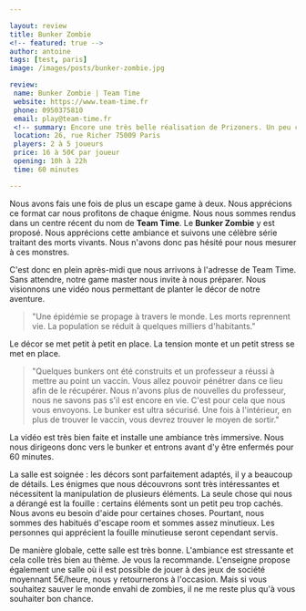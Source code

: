 ```yaml
---

layout: review
title: Bunker Zombie
<!-- featured: true -->
author: antoine
tags: [test, paris]
image: /images/posts/bunker-zombie.jpg

review: 
 name: Bunker Zombie | Team Time
 website: https://www.team-time.fr
 phone: 0950375810
 email: play@team-time.fr
 <!-- summary: Encore une très belle réalisation de Prizoners. Un peu compliquée, mais qui vaut vraiment le détour. -->
 location: 26, rue Richer 75009 Paris
 players: 2 à 5 joueurs
 price: 16 à 50€ par joueur
 opening: 10h à 22h
 time: 60 minutes

---
```


Nous avons fais une fois de plus un escape game à deux. Nous apprécions ce format car nous profitons de chaque énigme. Nous nous sommes rendus dans un centre récent du nom de **Team Time**. Le **Bunker Zombie** y est proposé. Nous apprécions cette ambiance et suivons une célèbre série traitant des morts vivants. Nous n'avons donc pas hésité pour nous mesurer à ces monstres.

C'est donc en plein après-midi que nous arrivons à l'adresse de Team Time. Sans attendre, notre game master nous invite à nous préparer. Nous visionnons une vidéo nous permettant de planter le décor de notre aventure. 

> "Une épidémie se propage à travers le monde. Les morts reprennent vie. La population se réduit à quelques milliers d'habitants."

Le décor se met petit à petit en place. La tension monte et un petit stress se met en place.

> "Quelques bunkers ont été construits et un professeur a réussi à mettre au point un vaccin. Vous allez pouvoir pénétrer dans ce lieu afin de le récupérer. Nous n'avons plus de nouvelles du professeur, nous ne savons pas s'il est encore en vie. C'est pour cela que nous vous envoyons. Le bunker est ultra sécurisé. Une fois à l'intérieur, en plus de trouver le vaccin, vous devrez trouver le moyen de sortir."

La vidéo est très bien faite et installe une ambiance très immersive. Nous nous dirigeons donc vers le bunker et entrons avant d'y être enfermés pour 60 minutes.

La salle est soignée : les décors sont parfaitement adaptés, il y a beaucoup de détails. Les énigmes que nous découvrons sont très intéressantes et nécessitent la manipulation de plusieurs éléments. La seule chose qui nous a dérangé est la fouille : certains éléments sont un petit peu trop cachés. Nous avons eu besoin d'aide pour certaines choses. Pourtant, nous sommes des habitués d'escape room et sommes assez minutieux. Les personnes qui apprécient la fouille minutieuse seront cependant servis. 

De manière globale, cette salle est très bonne. L'ambiance est stressante et cela colle très bien au thème. Je vous la recommande. L'enseigne propose également une salle où il est possible de jouer à des jeux de société moyennant 5€/heure, nous y retournerons à l'occasion. Mais si vous souhaitez sauver le monde envahi de zombies, il ne me reste plus qu'à vous souhaiter bon chance.
